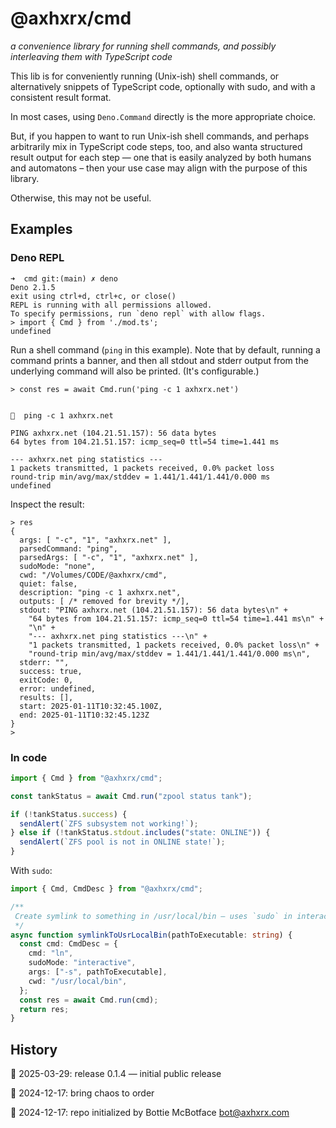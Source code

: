 # @axhxrx/cmd

_a convenience library for running shell commands, and possibly interleaving them with TypeScript code_

This lib is for conveniently running (Unix-ish) shell commands, or alternatively snippets of TypeScript code, optionally with sudo, and with a consistent result format.

In most cases, using `Deno.Command` directly is the more appropriate choice.

But, if you happen to want to run Unix-ish shell commands, and perhaps arbitrarily mix in TypeScript code steps, too, and also wanta structured result output for each step — one that is easily analyzed by both humans and automatons – then your use case may align with the purpose of this library.

Otherwise, this may not be useful.

## Examples

### Deno REPL

```text
➜  cmd git:(main) ✗ deno
Deno 2.1.5
exit using ctrl+d, ctrl+c, or close()
REPL is running with all permissions allowed.
To specify permissions, run `deno repl` with allow flags.
> import { Cmd } from './mod.ts';
undefined
```

Run a shell command (`ping` in this example). Note that by default, running a command prints a banner, and then all stdout and stderr output from the underlying command will also be printed. (It's configurable.)

```text
> const res = await Cmd.run('ping -c 1 axhxrx.net')


🚀  ping -c 1 axhxrx.net

PING axhxrx.net (104.21.51.157): 56 data bytes
64 bytes from 104.21.51.157: icmp_seq=0 ttl=54 time=1.441 ms

--- axhxrx.net ping statistics ---
1 packets transmitted, 1 packets received, 0.0% packet loss
round-trip min/avg/max/stddev = 1.441/1.441/1.441/0.000 ms
undefined
```

Inspect the result:

```text
> res
{
  args: [ "-c", "1", "axhxrx.net" ],
  parsedCommand: "ping",
  parsedArgs: [ "-c", "1", "axhxrx.net" ],
  sudoMode: "none",
  cwd: "/Volumes/CODE/@axhxrx/cmd",
  quiet: false,
  description: "ping -c 1 axhxrx.net",
  outputs: [ /* removed for brevity */],
  stdout: "PING axhxrx.net (104.21.51.157): 56 data bytes\n" +
    "64 bytes from 104.21.51.157: icmp_seq=0 ttl=54 time=1.441 ms\n" +
    "\n" +
    "--- axhxrx.net ping statistics ---\n" +
    "1 packets transmitted, 1 packets received, 0.0% packet loss\n" +
    "round-trip min/avg/max/stddev = 1.441/1.441/1.441/0.000 ms\n",
  stderr: "",
  success: true,
  exitCode: 0,
  error: undefined,
  results: [],
  start: 2025-01-11T10:32:45.100Z,
  end: 2025-01-11T10:32:45.123Z
}
>
```

### In code

```ts
import { Cmd } from "@axhxrx/cmd";

const tankStatus = await Cmd.run("zpool status tank");

if (!tankStatus.success) {
  sendAlert(`ZFS subsystem not working!`);
} else if (!tankStatus.stdout.includes("state: ONLINE")) {
  sendAlert(`ZFS pool is not in ONLINE state!`);
}
```

With `sudo`:

```ts
import { Cmd, CmdDesc } from "@axhxrx/cmd";

/**
 Create symlink to something in /usr/local/bin — uses `sudo` in interactive mode so user will be prompted for password if needed.
 */
async function symlinkToUsrLocalBin(pathToExecutable: string) {
  const cmd: CmdDesc = {
    cmd: "ln",
    sudoMode: "interactive",
    args: ["-s", pathToExecutable],
    cwd: "/usr/local/bin",
  };
  const res = await Cmd.run(cmd);
  return res;
}
```

## History

👹 2025-03-29: release 0.1.4 — initial public release

🎅 2024-12-17: bring chaos to order

🤖 2024-12-17: repo initialized by Bottie McBotface bot@axhxrx.com
